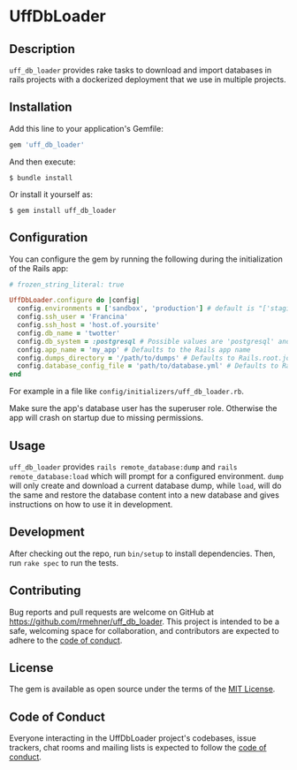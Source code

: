# UffDbLoader

## Description

`uff_db_loader` provides rake tasks to download and import databases in rails projects with a dockerized deployment that we use in multiple projects.

## Installation

Add this line to your application's Gemfile:

```ruby
gem 'uff_db_loader'
```

And then execute:

    $ bundle install

Or install it yourself as:

    $ gem install uff_db_loader

## Configuration

You can configure the gem by running the following during the initialization of the Rails app:
```ruby
# frozen_string_literal: true

UffDbLoader.configure do |config|
  config.environments = ['sandbox', 'production'] # default is "['staging', 'production']"
  config.ssh_user = 'Francina'
  config.ssh_host = 'host.of.yoursite'
  config.db_name = 'twotter'
  config.db_system = :postgresql # Possible values are 'postgresql' and 'mysql'.
  config.app_name = 'my_app' # Defaults to the Rails app name
  config.dumps_directory = '/path/to/dumps' # Defaults to Rails.root.join('dumps')
  config.database_config_file = 'path/to/database.yml' # Defaults to Rails.root.join('config', 'database.yml')
end
```
For example in a file like `config/initializers/uff_db_loader.rb`.

Make sure the app's database user has the superuser role. Otherwise the app will crash on startup due to missing permissions.

## Usage

`uff_db_loader` provides `rails remote_database:dump` and `rails remote_database:load` which will prompt for a configured environment.
`dump` will only create and download a current database dump, while `load`, will do the same and restore the database content into a new database and gives instructions on how to use it in development.



## Development

After checking out the repo, run `bin/setup` to install dependencies. Then, run `rake spec` to run the tests.

## Contributing

Bug reports and pull requests are welcome on GitHub at https://github.com/rmehner/uff_db_loader. This project is intended to be a safe, welcoming space for collaboration, and contributors are expected to adhere to the [code of conduct](https://github.com/rmehner/uff_db_loader/blob/main/CODE_OF_CONDUCT.md).

## License

The gem is available as open source under the terms of the [MIT License](https://opensource.org/licenses/MIT).

## Code of Conduct

Everyone interacting in the UffDbLoader project's codebases, issue trackers, chat rooms and mailing lists is expected to follow the [code of conduct](https://github.com/rmehner/uff_db_loader/blob/main/CODE_OF_CONDUCT.md).
